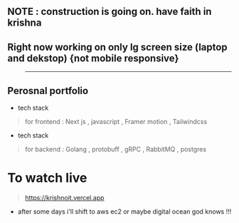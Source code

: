 ## NOTE : construction is going on. have faith in krishna 
## Right now working on only lg screen size (laptop and dekstop) {not mobile responsive}
> -----------------------------------------------------------------------------------------------------------

## Perosnal portfolio

- tech stack
> for frontend : Next js , javascript , Framer motion , Tailwindcss

- tech stack 
> for backend : Golang , protobuff , gRPC , RabbitMQ  , postgres 

# To watch live

> https://krishnoit.vercel.app

- after some days i'll shift to aws ec2 or maybe digital ocean god knows !!!